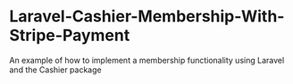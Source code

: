 # Laravel-Cashier-Membership-With-Stripe-Payment
An example of how to implement a membership functionality using Laravel and the Cashier package 
